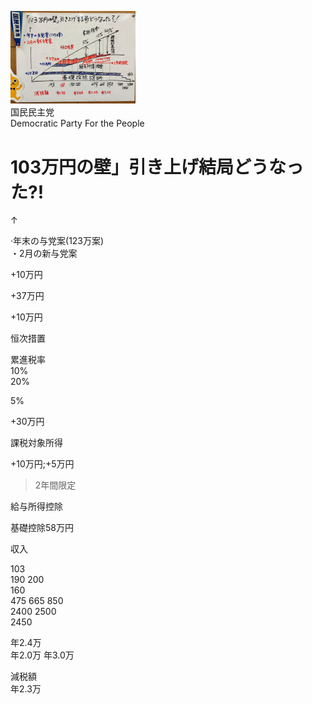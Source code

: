 <img src="figures/in_gallery7_p1_figure_0.png" width="200px"><br>
国民民主党<br>Democratic Party For the People

# 103万円の壁」引き上げ結局どうなった?\!

↑

·年末の与党案\(123万案\)<br>・2月の新与党案

\+10万円

\+37万円

\+10万円

恒次措置

累進税率<br>10%<br>20%

5%

\+30万円

課税対象所得

\+10万円;\+5万円

>2年間限定

給与所得控除

基礎控除58万円

収入

103<br>190 200<br>160<br>475 665 850<br>2400 2500<br>2450

年2.4万<br>年2.0万 年3.0万

減税額<br>年2.3万
